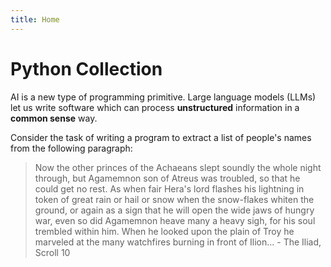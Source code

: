 ```yaml
---
title: Home
---
```


# Python Collection

AI is a new type of programming primitive. Large language models (LLMs) let us write software which can process **unstructured** information in a **common sense** way.

Consider the task of writing a program to extract a list of people's names from the following paragraph:

> Now the other princes of the Achaeans slept soundly the whole night through, but Agamemnon son of Atreus was troubled, so that he could get no rest. As when fair Hera's lord flashes his lightning in token of great rain or hail or snow when the snow-flakes whiten the ground, or again as a sign that he will open the wide jaws of hungry war, even so did Agamemnon heave many a heavy sigh, for his soul trembled within him. When he looked upon the plain of Troy he marveled at the many watchfires burning in front of Ilion... - The Iliad, Scroll 10


